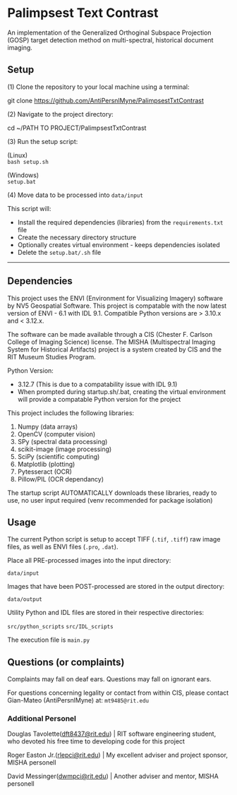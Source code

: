 # Palimpsest Text Contrast
An implementation of the Generalized Orthoginal Subspace Projection (GOSP) target detection method on multi-spectral, historical document imaging.


## Setup
(1) Clone the repository to your local machine using a terminal:

git clone https://github.com/AntiPersnlMyne/PalimpsestTxtContrast


(2) Navigate to the project directory:

cd ~/PATH TO PROJECT/PalimpsestTxtContrast


(3) Run the setup script:

(Linux) \
`bash setup.sh`

(Windows) \
`setup.bat`

(4) Move data to be processed into `data/input`


This script will:
- Install the required dependencies (libraries) from the `requirements.txt` file
- Create the necessary directory structure
- Optionally creates virtual environment - keeps dependencies isolated
- Delete the `setup.bat/.sh` file
--------------------------------------------------------------------------------



## Dependencies
This project uses the ENVI (Environment for Visualizing Imagery) software by NV5 Geospatial Software. This project is compatable with the now latest version of ENVI - 6.1 with IDL 9.1. Compatible Python versions are > 3.10.x and < 3.12.x. 

The software can be made available through a CIS (Chester F. Carlson College of Imaging Science) license. The MISHA (Multispectral Imaging System for Historical Artifacts) project is a system created by CIS and the RIT Museum Studies Program.

Python Version:
- 3.12.7 (This is due to a compatability issue with IDL 9.1)
- When prompted during startup.sh/.bat, creating the virtual environment will provide a compatable Python version for the project

This project includes the following libraries: 
1. Numpy (data arrays)
2. OpenCV (computer vision)
3. SPy (spectral data processing)
4. scikit-image (image processing)
5. SciPy (scientific computing)
6. Matplotlib (plotting)
7. Pytesseract (OCR)
8. Pillow/PIL (OCR dependancy)

The startup script AUTOMATICALLY downloads these libraries, ready to use, no user input required (venv recommended for package isolation)



## Usage
The current Python script is setup to accept TIFF (`.tif`, `.tiff`) raw image files, as well as ENVI files (`.pro`, `.dat`). 

Place all PRE-processed images into the input directory:

`data/input`

Images that have been POST-processed are stored in the output directory: 

`data/output`

Utility Python and IDL files are stored in their respective directories: 

`src/python_scripts`
`src/IDL_scripts`

The execution file is `main.py`


## Questions (or complaints)
Complaints may fall on deaf ears. Questions may fall on ignorant ears.

For questions concerning legality or contact from within CIS, please contact Gian-Mateo (AntiPersnlMyne) at: 
`mt9485@rit.edu`

### Additional Personel

Douglas Tavolette(dft8437@rit.edu) | RIT software engineering student, who devoted his free time to developing code for this project


Roger Easton Jr.(rlepci@rit.edu) | My excellent adviser and project sponsor, MISHA personell


David Messinger(dwmpci@rit.edu) | Another adviser and mentor, MISHA personell


